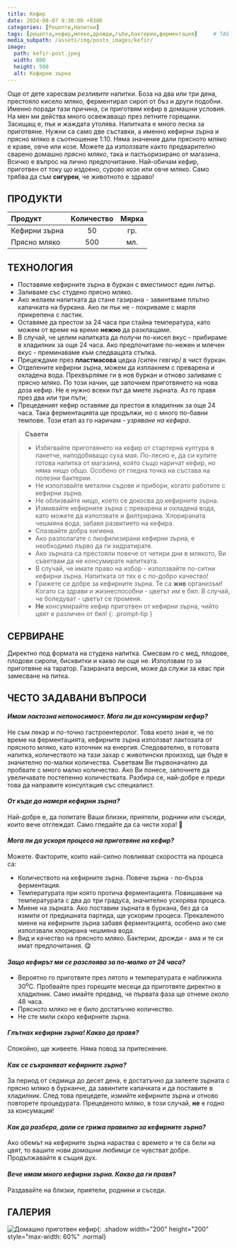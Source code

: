 ```yaml
---
title: Кефир
date: 2024-08-07 9:30:00 +0300
categories: [Рецепти,Напитки]
tags: [рецепта,кефир,мляко,дрожди,гъби,бактерии,ферментация]     # TAG names should always be lowercase
media_subpath: /assets/img/posts_images/kefir/
image:
  path: kefir-post.jpeg
  width: 800
  height: 500
  alt: Кефирни зърна
---
```


Още от дете харесвам *резливите* напитки. Боза на два или три дена, престояло кисело мляко, ферментирал сироп от бъз и други подобни. Именно поради тази причина, си приготвям кефир в домашни условия. На мен ми действа много освежаващо през летните горещини. Засищащ е, пък и жаждата утолява. Напитката е много лесна за приготвяне. Нужни са само две съставки, а именно кефирни зърна и прясно мляко в съотношение 1:10. Няма значение дали прясното мляко е краве, овче или козе. Можете да използвате както предварително сварено домашно прясно мляко, така и пастьоризирано от магазина. Всичко е въпрос на лично предпочитание. Най-обичам кефир, приготвен от току що издоено, сурово козе или овче мляко. Само трябва да съм **сигурен**, че животното е здраво!

## **ПРОДУКТИ**

| Продукт                    |Количество  |Мярка   |
|:---------------------------|:----------:|:------:|
|Кефирни зърна               |50          |гр.     |
|Прясно мляко                |500         |мл.     |

## **ТЕХНОЛОГИЯ**

- Поставяме кефирните зърна в буркан с вместимост един литър.
- Заливаме със студено прясно мляко.
- Ако желаем напитката да стане газирана - завинтваме плътно капачката на буркана. Ако ли пък не - покриваме с марля прикрепена с ластик.
- Оставяме да престои за 24 часа при стайна температура, като можем от време на време **нежно** да разклащаме.
- В случай, че целим напитката да получи по-кисел вкус - прибираме в хладилник за още 24 часа. Ако предпочитаме по-нежен и млечен вкус - преминаваме към следващата стъпка.
- Прецеждаме през **пластмасова** цедка /ситен гевгир/ в чист буркан.
- Отделените кефирни зърна, можем да изплакнем с преварена и охладена вода. Прехвърляме ги в нов буркан и отново заливаме с прясно мляко. По този начин, ще започнем приготвянето на нова доза кефир. Не е нужно всеки път да миете зърната. Аз го правя през два или три пъти;
- Прецеденият кефир оставяме да престои в хладилник за още 24 часа. Така ферментацията ще продължи, но с много по-бавни темпове. Този етап аз го наричам - *узряване на кефира*.

> **Съвети**
>
> - Избягвайте приготвянето на кефир от стартерна култура в пакетче, наподобяващо суха мая. По-лесно е, да си купите готова напитка от магазина, която също наричат кефир, но няма нищо общо. Особено от гледна точка на състава на полезни бактерии.
> - Не използвайте метални съдове и прибори, когато работите с кефирни зърна.
> - Не облизвайте нищо, което се докосва до кефирните зърна.
> - Измивайте кефирните зърна с преварена и охладена вода, като можете да използвате и филтрирана. Хлорираната чешмяна вода, забавя развитието на кефира.
> - Спазвайте добра хигиена.
> - Ако разполагате с лиофилизирани кефирни зърна, е необходимо първо да ги хидратирате.
> - Ако зърната са престояли повече от четири дни в млякото, Ви съветвам да не консумирате напитката.
> - В случай, че имате право на избор - използвайте по-ситни кефирни зърна. Напитката от тях е с по-добро качество!
> - Грижете се добре за кефирните зърна. Те са **жив** организъм! Когато са здрави и жизнеспособни - цветът им е бял. В случай, че боледуват - цветът се променя.
> - **Не** консумирайте кефир приготвен от кефирни зърна, чийто цвят е различен от бял!
{: .prompt-tip }

## **СЕРВИРАНЕ**

Директно под формата на студена напитка. Смесвам го с мед, плодове, плодови сиропи, бисквитки и какво ли още не. Използвам го за приготвяне на таратор. Газираната версия, може да служи за квас при замесване на питка.

## **ЧЕСТО ЗАДАВАНИ ВЪПРОСИ**

#### *Имам лактозна непоносимост. Мога ли да консумирам кефир?*

Не съм лекар и по-точно гастроентеролог. Това което зная е, че по време на ферментацията, кефирните зърна използват лактозата от прясното мляко, като източник на енергия. Следователно, в готовата напитка, количеството на тази захар с животински произход, ще бъде в значително по-малки количества. Съветвам Ви първоначално да пробвате с много малко количество. Ако Ви понесе, започнете да увеличавате постепенно количествата. Разбира се, най-добре е преди това да направите консултация със специалист.

#### *От къде да намеря кефирни зърна?*

Най-добре е, да попитате Ваши близки, приятели, роднини или съседи, които вече отглеждат. Само гледайте да са чисти хора! 🧐

#### *Мога ли да ускоря процеса на приготвяне на кефир?*

Можете. Факторите, които най-силно повлияват скоростта на процеса са:

- Количеството на кефирните зърна. Повече зърна - по-бърза ферментация.
- Температурата при която протича ферментацията. Повишаване на температурата с два до три градуса, значително ускорява процеса.
- Миене на зърната. Ако поставим зърната в буркана, без да са измити от предишната партида, ще ускорим процеса. Прекаленото миене на кефирните зърна забавя ферментацията, особено ако сме използвали хлорирана чешмяна вода.
- Вид и качество на прясното мляко. Бактерии, дрожди - ама и те си имат предпочитания. 😋

#### *Защо кефирът ми се разслоява за по-малко от 24 часа?*

- Вероятно го приготвяте през лятото и температурата е наближила 30<sup>o</sup>C. Пробвайте през горещите месеци да приготвяте директно в хладилник. Само имайте предвид, че първата фаза ще отнеме около 48 часа.
- Прясното мляко не е било достатъчно количество.
- Не сте мили скоро кефирните зърна.

#### *Глътнах кефирни зърна! Какво да правя?*

Спокойно, ще живеете. Няма повод за притеснение.

#### *Как се съхраняват кефирните зърна?*

За период от седмица до десет дена, е достатъчно да залеете зърната с прясно мляко в бурканче, да завинтите капачката и да поставите в хладилник. След това прецедете, измийте кефирните зърна и отново повторете процедурата. Прецеденото мляко, в този случай, **не** е годно за консумация!

#### *Как да разбера, дали се грижа правилно за кефирните зърна?*

Ако обемът на кефирните зърна нараства с времето и те са бели на цвят, то вашите нови *домашни любимци* се чувстват добре. Продължавайте в същия дух.

#### *Вече имам много кефирни зърна. Какво да ги правя?*

Раздавайте на близки, приятели, роднини и съседи.

## **ГАЛЕРИЯ**

![Домашно приготвен кефир](kefir-01.jpeg){: .shadow width="200" height="200" style="max-width: 60%" .normal}
